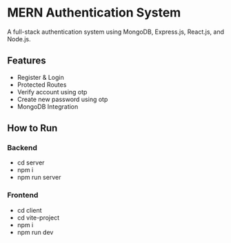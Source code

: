 # MERN Authentication System

A full-stack authentication system using MongoDB, Express.js, React.js, and Node.js.

## Features
- Register & Login
- Protected Routes
- Verify account using otp
- Create new password using otp
- MongoDB Integration

## How to Run
### Backend
 - cd server
 - npm i
 - npm run server



### Frontend
- cd client
- cd vite-project
- npm i
- npm run dev
